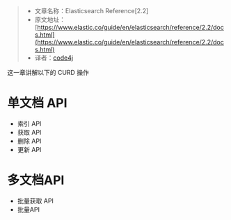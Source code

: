 >* 文章名称：Elasticsearch Reference[2.2]
>* 原文地址：[https://www.elastic.co/guide/en/elasticsearch/reference/2.2/docs.html](https://www.elastic.co/guide/en/elasticsearch/reference/2.2/docs.html)
>* 译者：[code4j](https://github.com/rpgmakervx)

这一章讲解以下的 CURD 操作
# 单文档 API
- 索引 API
- 获取 API
- 删除 API
- 更新 API

# 多文档API
- 批量获取 API
- 批量API

